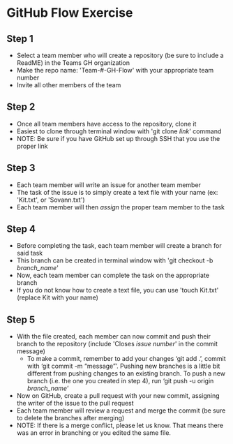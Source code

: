 # GitHub Flow Exercise

## Step 1
- Select a team member who will create a repository (be sure to include a ReadME) in the Teams GH organization
- Make the repo name: 'Team-#-GH-Flow' with your appropriate team number
- Invite all other members of the team

## Step 2
- Once all team members have access to the repository, clone it
- Easiest to clone through terminal window with 'git clone *link*' command
- NOTE: Be sure if you have GitHub set up through SSH that you use the proper link

## Step 3
- Each team member will write an issue for another team member
- The task of the issue is to simply create a text file with your name (ex: 'Kit.txt', or 'Sovann.txt')
- Each team member will then *assign* the proper team member to the task

## Step 4
- Before completing the task, each team member will create a branch for said task
- This branch can be created in terminal window with 'git checkout -b *branch_name*'
- Now, each team member can complete the task on the appropriate branch
- If you do not know how to create a text file, you can use 'touch Kit.txt' (replace Kit with your name)

## Step 5
- With the file created, each member can now commit and push their branch to the repository (include 'Closes *issue number*' in the commit message)
  - To make a commit, remember to add your changes ‘git add .’, commit with ‘git commit -m “message”’. Pushing new branches is a little bit different from pushing changes to an existing branch. To push a new branch (i.e. the one you created in step 4), run  ‘git push -u origin *branch_name*’
- Now on GitHub, create a pull request with your new commit, assigning the writer of the issue to the pull request
- Each team member will review a request and merge the commit (be sure to delete the branches after merging)
- NOTE: If there is a merge conflict, please let us know. That means there was an error in branching or you edited the same file.
